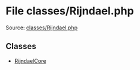 File classes/Rijndael.php
=========

Source: [classes/Rijndael.php](https://github.com/PrestaShop/PrestaShop/blob/1.5.0.1/classes/Rijndael.php)


Classes
-------

* [RijndaelCore](class.RijndaelCore.md)

